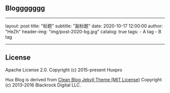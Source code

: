 ## Bloggggggg
---
layout:     post
title:      "标题"
subtitle:   "副标题"
date:       2020-10-17 12:00:00
author:     "HeZh"
header-img: "img/post-2020-bg.jpg"
catalog: true
tags:
    - A tag
    - B tag

---



License
-------

Apache License 2.0.
Copyright (c) 2015-present Huxpro

Hux Blog is derived from [Clean Blog Jekyll Theme (MIT License)](https://github.com/BlackrockDigital/startbootstrap-clean-blog-jekyll/)
Copyright (c) 2013-2016 Blackrock Digital LLC.